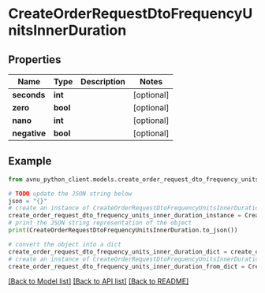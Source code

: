 # CreateOrderRequestDtoFrequencyUnitsInnerDuration


## Properties

Name | Type | Description | Notes
------------ | ------------- | ------------- | -------------
**seconds** | **int** |  | [optional] 
**zero** | **bool** |  | [optional] 
**nano** | **int** |  | [optional] 
**negative** | **bool** |  | [optional] 

## Example

```python
from avnu_python_client.models.create_order_request_dto_frequency_units_inner_duration import CreateOrderRequestDtoFrequencyUnitsInnerDuration

# TODO update the JSON string below
json = "{}"
# create an instance of CreateOrderRequestDtoFrequencyUnitsInnerDuration from a JSON string
create_order_request_dto_frequency_units_inner_duration_instance = CreateOrderRequestDtoFrequencyUnitsInnerDuration.from_json(json)
# print the JSON string representation of the object
print(CreateOrderRequestDtoFrequencyUnitsInnerDuration.to_json())

# convert the object into a dict
create_order_request_dto_frequency_units_inner_duration_dict = create_order_request_dto_frequency_units_inner_duration_instance.to_dict()
# create an instance of CreateOrderRequestDtoFrequencyUnitsInnerDuration from a dict
create_order_request_dto_frequency_units_inner_duration_from_dict = CreateOrderRequestDtoFrequencyUnitsInnerDuration.from_dict(create_order_request_dto_frequency_units_inner_duration_dict)
```
[[Back to Model list]](../README.md#documentation-for-models) [[Back to API list]](../README.md#documentation-for-api-endpoints) [[Back to README]](../README.md)


